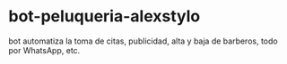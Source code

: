 # bot-peluqueria-alexstylo
bot automatiza la toma de citas, publicidad, alta y baja de barberos, todo por WhatsApp, etc.
